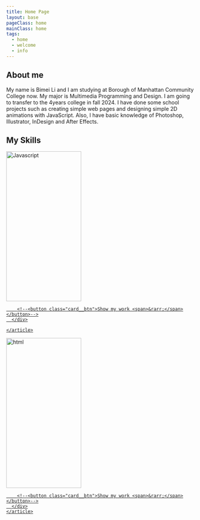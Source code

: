```yaml
---
title: Home Page
layout: base
pageClass: home
mainClass: home
tags:
  - home
  - welcome
  - info
--- 
```

<section>
  <h2>About me</h2>
  <p>My name is Bimei Li and I am studying at Borough of Manhattan Community College now. 
  My major is Multimedia Programming and Design. I am going to transfer to the 4years college 
  in fall 2024. I have done some school projects such as creating simple web pages and designing
  simple 2D animations with JavaScript. Also, I have
  basic knowledge of Photoshop, Illustrator, InDesign and After Effects.
</p>    
</section>
    
<h2 class="section-head">My Skills</h2>
<section class="grid">
  <a href="/javascript">
    <article class="card">
      <div class="card__img"><img src="/image/JavaScript.png" alt= "Javascript"  width="200" height="400"></div>
      <div class="card__content">
        
        <!--<button class="card__btn">Show my work <span>&rarr;</span></button>-->
      </div>
    
    </article>
  </a>

  <a href="/html">
    <article class="card">
      <div class="card__img"><img src="/image/html.png" alt= "html" width="200" height="400"></div>
      <div class="card__content">
        
        <!--<button class="card__btn">Show my work <span>&rarr;</span></button>-->
      </div>
    </article>
  </a>
    </section>



        

        